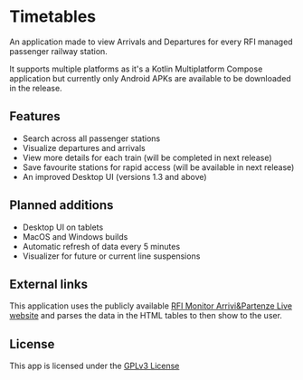 # Timetables
An application made to view Arrivals and Departures for every RFI managed passenger railway station.

It supports multiple platforms as it's a Kotlin Multiplatform Compose application but currently only Android APKs are available to be downloaded in the release.

## Features
- Search across all passenger stations
- Visualize departures and arrivals
- View more details for each train (will be completed in next release)
- Save favourite stations for rapid access (will be available in next release)
- An improved Desktop UI (versions 1.3 and above)

## Planned additions
- Desktop UI on tablets
- MacOS and Windows builds
- Automatic refresh of data every 5 minutes
- Visualizer for future or current line suspensions

## External links
This application uses the publicly available [RFI Monitor Arrivi&Partenze Live website]([url](https://iechub.rfi.it/ArriviPartenze/ArrivalsDepartures/Home)) and parses the data in the HTML tables to then show to the user.

## License
This app is licensed under the [GPLv3 License](COPYING)
